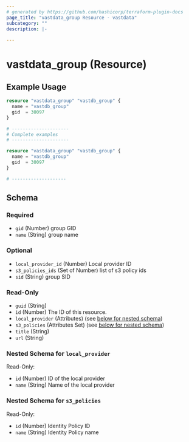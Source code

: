 ```yaml
---
# generated by https://github.com/hashicorp/terraform-plugin-docs
page_title: "vastdata_group Resource - vastdata"
subcategory: ""
description: |-
  
---
```


# vastdata_group (Resource)



## Example Usage

```terraform
resource "vastdata_group" "vastdb_group" {
  name = "vastdb_group"
  gid  = 30097
}

# ---------------------
# Complete examples
# ---------------------

resource "vastdata_group" "vastdb_group" {
  name = "vastdb_group"
  gid  = 30097
}

# --------------------
```

<!-- schema generated by tfplugindocs -->
## Schema

### Required

- `gid` (Number) group GID
- `name` (String) group name

### Optional

- `local_provider_id` (Number) Local provider ID
- `s3_policies_ids` (Set of Number) list of s3 policy ids
- `sid` (String) group SID

### Read-Only

- `guid` (String)
- `id` (Number) The ID of this resource.
- `local_provider` (Attributes) (see [below for nested schema](#nestedatt--local_provider))
- `s3_policies` (Attributes Set) (see [below for nested schema](#nestedatt--s3_policies))
- `title` (String)
- `url` (String)

<a id="nestedatt--local_provider"></a>
### Nested Schema for `local_provider`

Read-Only:

- `id` (Number) ID of the local provider
- `name` (String) Name of the local provider


<a id="nestedatt--s3_policies"></a>
### Nested Schema for `s3_policies`

Read-Only:

- `id` (Number) Identity Policy ID
- `name` (String) Identity Policy name
